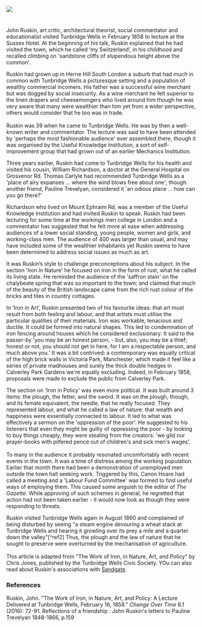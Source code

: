 <a href="https://www.kent-maps.online"><img src="https://kent-map.github.io/mdpress/juncture/ve-button.png"></a>
<param ve-config title="John Ruskin" author="Chris Jones" layout="vtl" banner="https://upload.wikimedia.org/wikipedia/commons/thumb/1/1b/The_Common%2C_Tunbridge_Wells_%28NBY_438539%29.jpg/1024px-The_Common%2C_Tunbridge_Wells_%28NBY_438539%29.jpg">

<param ve-entity eid="Q665489" aliases="Tunbridge Wells">

#

John Ruskin, art critic, architectural theorist, social commentator and educationalist visited Tunbridge Wells in February 1858 to lecture at the Sussex Hotel. At the beginning of his talk, Ruskin explained that he had visited the town, which he called ‘my Switzerland’, in his childhood and recalled climbing on 'sandstone cliffs of stupendous height above the common'.

Ruskin had grown up in Herne Hill South London a suburb that had much in common with Tunbridge Wells a picturesque setting and a population of wealthy commercial incomers. His father was a successful wine merchant but was dogged by social insecurity. As a wine merchant he felt superior to the linen drapers and cheesemongers who lived around him though he was very aware that many were wealthier than him yet from a wider perspective, others would consider that he too was in trade.
<br><br>
Ruskin was 39 when he came to Tunbridge Wells. He was by then a well-known writer and commentator. The lecture was said to have been attended by 'perhaps the most fashionable audience' ever assembled there, though it was organised by the Useful Knowledge Institution, a sort of self-improvement group that had grown out of an earlier Mechanics Institution.
<param ve-image url="https://upload.wikimedia.org/wikipedia/commons/7/78/John_Ruskin_self_portrait_1861.jpg" label="John Ruskin" attribution="Self Portrait, Public domain, via Wikimedia Commons">

Three years earlier, Ruskin had come to Tunbridge Wells for his health and visited his cousin, William Richardson, a doctor at the General Hospital on Grosvenor Rd. Thomas Carlyle had recommended Tunbridge Wells as a 'place of airy expanses ... where the wind blows free about one'; though another friend, Pauline Trevelyan, considered it 'an odious place ... how can you go there?'

Richardson who lived on Mount Ephraim Rd, was a member of the Useful Knowledge Institution and had invited Ruskin to speak. Ruskin had been lecturing for some time at the workings men college in London and a commentator has suggested that he felt more at ease when addressing audiences of a lower social standing, young people, women and girls, and working-class men. The audience of 400 was larger than usual, and may have included some of the wealthier inhabitants yet Ruskin seems to have been determined to address social issues as much as art.

It was Ruskin’s style to challenge preconceptions about his subject. In the section 'Iron in Nature' he focused on iron in the form of rust, what he called its living state. He reminded the audience of the 'saffron stain' on the chalybeate spring that was so important to the town; and claimed that much of the beauty of the British landscape came from the rich rust colour of the bricks and tiles in country cottages. 

In ‘Iron in Art’, Ruskin presented two of his favourite ideas: that art must result from both feeling and labour, and that artists must utilise the particular qualities of their materials. Iron was workable, tenacious and ductile. It could be formed into natural shapes. This led to condemnation of iron fencing around houses which he considered exclusionary. It said to the passer-by 'you may be an honest person, - but, also, you may be a thief; honest or not, you should not get in here, for I am a respectable person, and much above you.' It was a bit contrived: a contemporary was equally critical of the high brick walls in Victoria Park, Manchester, which made it feel like a series of private madhouses and surely the thick double hedges in Calverley Park Gardens we're equally excluding. Indeed, in February 1858, proposals were made to exclude the public from Calverley Park.

The section on 'Iron in Policy' was even more political. It was built around 3 items: the plough, the fetter, and the sword. It was on the plough, though, and its female equivalent, the needle, that he really focused. They represented labour, and what he called a law of nature: that wealth and happiness were essentially connected to labour. It led to what was effectively a sermon on the 'oppression of the poor'. He suggested to his listeners that even they might be guilty of oppressing the poor - by looking to buy things cheaply, they were stealing from the creators: 'we gild our prayer-books with pilfered pence out of children's and sick men's wages'.
<br><br>
To many in the audience it probably resonated uncomfortably with recent events in the town. It was a time of distress among the working population. Earlier that month there had been a demonstration of unemployed men outside the town hall seeking work. Triggered by this, Canon Hoare had called a meeting and a 'Labour Fund Committee' was formed to find useful ways of employing them. This caused some anguish to the editor of _The Gazette_. While approving of such schemes in general, he regretted that action had not been taken earlier - it would now look as though they were responding to threats.

Ruskin visited Tunbridge Wells again in August 1860 and complained of being disturbed by seeing "a steam engine devouring a wheat stack at Tunbridge Wells and hearing it growling over its prey a mile and a quarter down the valley"[^ref2] Thus, the plough and the law of nature that he sought to preserve were overturned by the mechanisation of agriculture.
<br><br>
This article is adapted from "The Work of Iron, in Nature, Art, and Policy" by Chris Jones, published by the Tunbridge Wells Civic Society. YOu can also read about Ruskin's associations with [Sandgate](/placeskz/sandgate-overview/).

### References

Ruskin, John. "The Work of Iron, in Nature, Art, and Policy: A Lecture Delivered at Tunbridge Wells, February 16, 1858." _Change Over Time_ 6.1 (2016): 72-91.
Reflections of a friendship : John Ruskin's letters to Pauline Trevelyan 1848-1866, p.159

